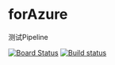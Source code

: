 # forAzure
测试Pipeline

[![Board Status](https://bearanddonkey.visualstudio.com/662f42d4-f8e7-488d-ae20-8c45db96d2fa/b84f8899-44c7-4ba7-b7c5-3dd2186d39d8/_apis/work/boardbadge/bf0c894a-8f74-4e08-a596-833492726c9b)](https://bearanddonkey.visualstudio.com/662f42d4-f8e7-488d-ae20-8c45db96d2fa/_boards/board/t/b84f8899-44c7-4ba7-b7c5-3dd2186d39d8/Microsoft.FeatureCategory)
[![Build status](https://bearanddonkey.visualstudio.com/WZH/_apis/build/status/WZH-CI)](https://bearanddonkey.visualstudio.com/WZH/_build/latest?definitionId=1)
